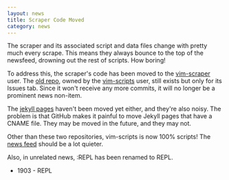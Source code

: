 ```yaml
---
layout: news
title: Scraper Code Moved
category: news
---
```


The scraper and its associated script and data files change
with pretty much every scrape.  This means they always bounce
to the top of the newsfeed, drowning out the rest of scripts.
How boring!

To address this, the scraper's code has been moved to the
[vim-scraper](http://github.com/vim-scraper/) user.
The [old repo](http://github/vim-scripts/vim-scraper/),
owned by the [vim-scripts](http://github.com/vim-scripts/) user,
still exists but only for its Issues tab.  Since it won't
receive any more commits, it will no longer be a prominent
news non-item.

The [jekyll pages](https://github.com/vim-scripts/vim-scripts.github.com)
haven't been moved yet either, and they're also noisy.  The problem is that
GitHub makes it painful to move Jekyll pages that have a CNAME file.
They may be moved in the future, and they may not.

Other than these two repositories, vim-scripts is now 100% scripts!
The [news feed](https://github.com/vim-scripts.atom) should be a lot quieter.

Also, in unrelated news, :REPL has been renamed to REPL.

 * 1903 - REPL

